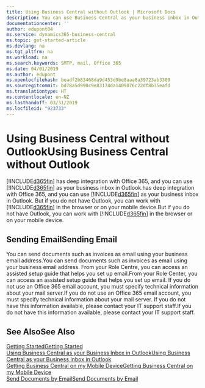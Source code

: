 ```yaml
---
title: Using Business Central without Outlook | Microsoft Docs
description: You can use Business Central as your business inbox in Outlook because it is integrated with Office 365, however, you can also work without Outlook in a browser or on your mobile device.
documentationcenter: ''
author: edupont04
ms.service: dynamics365-business-central
ms.topic: get-started-article
ms.devlang: na
ms.tgt_pltfrm: na
ms.workload: na
ms.search.keywords: SMTP, mail, Office 365
ms.date: 04/01/2019
ms.author: edupont
ms.openlocfilehash: beadf2b83468da9d453d9be8aaa8a39723ab3309
ms.sourcegitcommit: bd78a5d990c9e83174da1409076c22df8b35eafd
ms.translationtype: HT
ms.contentlocale: en-NZ
ms.lasthandoff: 03/31/2019
ms.locfileid: "923733"
---
```

# <a name="using-business-central-without-outlook"></a><span data-ttu-id="fe61a-103">Using Business Central without Outlook</span><span class="sxs-lookup"><span data-stu-id="fe61a-103">Using Business Central without Outlook</span></span>
[!INCLUDE[d365fin](includes/d365fin_md.md)] <span data-ttu-id="fe61a-104">has deep integration with Office 365, and you can use [!INCLUDE[d365fin](includes/d365fin_md.md)] as your business inbox in Outlook.</span><span class="sxs-lookup"><span data-stu-id="fe61a-104">has deep integration with Office 365, and you can use [!INCLUDE[d365fin](includes/d365fin_md.md)] as your business inbox in Outlook.</span></span> <span data-ttu-id="fe61a-105">But if you do not have Outlook, you can work with [!INCLUDE[d365fin](includes/d365fin_md.md)] in the browser or on your mobile device.</span><span class="sxs-lookup"><span data-stu-id="fe61a-105">But if you do not have Outlook, you can work with [!INCLUDE[d365fin](includes/d365fin_md.md)] in the browser or on your mobile device.</span></span>  

## <a name="sending-email"></a><span data-ttu-id="fe61a-106">Sending Email</span><span class="sxs-lookup"><span data-stu-id="fe61a-106">Sending Email</span></span>
<span data-ttu-id="fe61a-107">You can send documents such as invoices as email using your business email address.</span><span class="sxs-lookup"><span data-stu-id="fe61a-107">You can send documents such as invoices as email using your business email address.</span></span> <span data-ttu-id="fe61a-108">From your Role Centre, you can access an assisted setup guide that helps you set up email.</span><span class="sxs-lookup"><span data-stu-id="fe61a-108">From your Role Center, you can access an assisted setup guide that helps you set up email.</span></span> <span data-ttu-id="fe61a-109">If you do not use an Office 365 email account, you must specify technical information about your mail server.</span><span class="sxs-lookup"><span data-stu-id="fe61a-109">If you do not use an Office 365 email account, you must specify technical information about your mail server.</span></span> <span data-ttu-id="fe61a-110">If you do not have this information available, please contact your IT support staff.</span><span class="sxs-lookup"><span data-stu-id="fe61a-110">If you do not have this information available, please contact your IT support staff.</span></span>  


## <a name="see-also"></a><span data-ttu-id="fe61a-111">See Also</span><span class="sxs-lookup"><span data-stu-id="fe61a-111">See Also</span></span>
[<span data-ttu-id="fe61a-112">Getting Started</span><span class="sxs-lookup"><span data-stu-id="fe61a-112">Getting Started</span></span>](product-get-started.md)  
[<span data-ttu-id="fe61a-113">Using Business Central as your Business Inbox in Outlook</span><span class="sxs-lookup"><span data-stu-id="fe61a-113">Using Business Central as your Business Inbox in Outlook</span></span>](admin-outlook.md)  
[<span data-ttu-id="fe61a-114">Getting Business Central on my Mobile Device</span><span class="sxs-lookup"><span data-stu-id="fe61a-114">Getting Business Central on my Mobile Device</span></span>](install-mobile-app.md)  
[<span data-ttu-id="fe61a-115">Send Documents by Email</span><span class="sxs-lookup"><span data-stu-id="fe61a-115">Send Documents by Email</span></span>](ui-how-send-documents-email.md)
